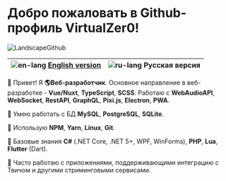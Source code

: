 # Добро пожаловать в Github-профиль VirtualZer0!

![LandscapeGithub](https://user-images.githubusercontent.com/45962846/130304281-dea7f4e2-b9a8-4161-bf24-59708ffec587.png)

| ![en-lang](https://user-images.githubusercontent.com/45962846/130303404-ce09c163-8e19-4572-aadf-624033998a02.png) [English version](https://github.com/VirtualZer0/VirtualZer0/blob/main/README.md) | ![ru-lang](https://user-images.githubusercontent.com/45962846/130303407-53e63cb1-e30c-4313-a80d-dc8ddbb0f4ee.png) Русская версия |
| -------------------------------------------------: | ------------------------------------------------- |

👋 Привет! Я **🌎Веб-разработчик**. Основное направление в веб-разработке - **Vue/Nuxt**, **TypeScript**, **SCSS**. Работаю с **WebAudioAPI**, **WebSocket**, **RestAPI**, **GraphQL**, **Pixi.js**, **Electron**, **PWA**.

🔸 Умею работать с БД **MySQL**, **PostgreSQL**, **SQLite**.

🔸 Использую **NPM**, **Yarn**, **Linux**, **Git**.

🔸 Базовые знания **C#** (.NET Core, .NET 5+, WPF, WinForms), **PHP**, **Lua**, **Flutter** (Dart).

💠 Часто работаю с приложениями, поддерживающими интеграцию с Твичом и другими стриминговыми сервисами.
